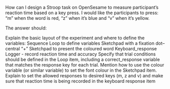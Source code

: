 How can I design a Stroop task on OpenSesame to measure participant’s reaction time based on a key press. I would like the participants to press: “m” when the word is red, “z” when it’s blue and “v” when it’s yellow.

The answer should:

Explain the basic layout of the experiment and where to define the variables:
Sequence
Loop to define variables
Sketchpad with a fixation dot– central “+”
Sketchpad to present the coloured word
Keyboard_response
Logger - record reaction time and accuracy 
Specify that trial conditions should be defined in the Loop item, including a correct_response variable that matches the response key for each trial.
Mention how to use the colour variable (or similar variable) to set the font colour in the Sketchpad item.
Explain to set the allowed responses to desired keys (m, z and v) and make sure that reaction time is being recorded in the keyboard response item
